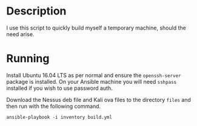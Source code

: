 # Description
I use this script to quickly build myself a temporary machine, should the need arise.

# Running
Install Ubuntu 16.04 LTS as per normal and ensure the `openssh-server` package is installed. On your Ansible machine you will need `sshpass` installed if you wish to use password auth.

Download the Nessus deb file and Kali ova files to the directory `files` and then run with the following command.

`ansible-playbook -i inventory build.yml`
